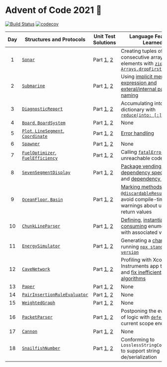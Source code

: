 # Advent of Code 2021 🎄

[![Build Status][build-badge]][build-link] [![codecov][codecov-badge]][codecov-link]

| Day | Structures and Protocols | Unit Test Solutions | Language Features Learned |
| :---: | --- | --- | --- |
| 1 | [`Sonar`][day1] | Part [1][day1-1], [2][day1-2] | Creating tuples of consecutive array elements with [`zip` and `Arrays.dropFirst()`][zip] |
| 2 | [`Submarine`][day2] | Part [1][day2-1], [2][day2-2] | Using [implicit member expression and exteral/internal parameter naming][expressions] |
| 3 | [`DiagnosticReport`][day3] | Part [1][day3-1], [2][day3-2] | Accumulating into a dictionary with [`reduce(into: [:])`][reduce-into] |
| 4 | [`Board`, `BoardSystem`][day4] | Part [1][day4-1], [2][day4-2] | None |
| 5 | [`Plot`, `LineSegment`, `Coordinate`][day5] | Part [1][day5-1], [2][day5-2] | [Error handling][errors] |
| 6 | [`Spawner`][day6] | Part [1][day6-1], [2][day6-2] | None |
| 7 | [`FuelOptimizer`, `FuelEfficiency`][day7] | Part [1][day7-1], [2][day7-2] | Calling [`fatalError`][fatal] for unreachable code |
| 8 | [`SevenSegmentDisplay`][day8] | Part [1][day8-1], [2][day8-2] | [Package vending][vending], [dependency specification][dependency], and [dependency pinning][pinning]
| 9 | [`OceanFloor`, `Basin`][day9] | Part [1][day9-1], [2][day9-2] | [Marking methods with `@discardableResult`][discardable] to avoid compile-time warnings about unused return values
| 10 | [`ChunkLineParser`][day10] | Part [1][day10-1], [2][day10-2] | [Defining][enum-associated-define], [instantiating][enum-associated-init], and [consuming][enum-associated-consume] enumerations with associated values
| 11 | [`EnergySimulator`][day11] | Part [1][day11-1], [2][day11-2] | Generating a [changelog][changelog] by running [`npx standard-version`][standard-version]
| 12 | [`CaveNetwork`][day12] | Part [1][day12-1], [2][day12-2] | Profiling with Xcode's Instruments app to identity and [fix inefficient algorithms][profiling] |
| 13 | [`Paper`][day13] | Part [1][day13-1], [2][day13-2] | None |
| 14 | [`PairInsertionRuleEvaluator`][day14] | Part [1][day14-1], [2][day14-2] | None |
| 15 | [`WeightedGraph`][day15] | Part [1][day15-1], [2][day15-2] | None |
| 16 | [`PacketParser`][day16] | Part [1][day16-1], [2][day16-2] | Postponing the evaluation of logic with [`defer`][defer] until the current scope ends
| 17 | [`Cannon`][day17] | Part [1][day17-1], [2][day17-2] | None |
| 18 | [`SnailfishNumber`][day18] | Part [1][day18-1], [2][day18-2] | Conforming to `LosslessStringConvertible` to support string de/serialization |

[day1]: Sources/Library/Sonar.swift
[day1-1]: Tests/LibraryTests/SonarTests.swift#L30-L40
[day1-2]: Tests/LibraryTests/SonarTests.swift#L65-L75
[day2]: Sources/Library/Submarine.swift
[day2-1]: Tests/LibraryTests/SubmarineTests.swift#L28-L40
[day2-2]: Tests/LibraryTests/SubmarineTests.swift#L63-L75
[day3]: Sources/Library/Diagnostic.swift
[day3-1]: Tests/LibraryTests/DiagnosticTests.swift#L40
[day3-2]: Tests/LibraryTests/DiagnosticTests.swift#L41
[day4]: Sources/Library/Bingo.swift
[day4-1]: Tests/LibraryTests/BingoTests.swift#L40-L50
[day4-2]: Tests/LibraryTests/BingoTests.swift#L85-L95
[day5]: https://github.com/petermeansrock/advent-of-code-swift/blob/main/Sources/AdventOfCode/Geometry.swift
[day5-1]: Tests/LibraryTests/GeometryTests.swift#L7-L24
[day5-2]: Tests/LibraryTests/GeometryTests.swift#L26-L43
[day6]: Sources/Library/Spawner.swift
[day6-1]: Tests/LibraryTests/SpawnerTests.swift#L43-L55
[day6-2]: Tests/LibraryTests/SpawnerTests.swift#L57-L69
[day7]: Sources/Library/Fuel.swift
[day7-1]: Tests/LibraryTests/FuelTests.swift#L19-L33
[day7-2]: Tests/LibraryTests/FuelTests.swift#L47-L61
[day8]: Sources/Library/Display.swift
[day8-1]: Tests/LibraryTests/DisplayTests.swift#L48-L74
[day8-2]: Tests/LibraryTests/DisplayTests.swift#L118-L131
[day9]: Sources/Library/Floor.swift
[day9-1]: Tests/LibraryTests/FloorTests.swift#L37-L60
[day9-2]: Tests/LibraryTests/FloorTests.swift#L37-L60
[day10]: Sources/Library/Syntax.swift
[day10-1]: Tests/LibraryTests/SyntaxTests.swift#L41-L62
[day10-2]: Tests/LibraryTests/SyntaxTests.swift#L99-L121
[day11]: Sources/Library/Energy.swift
[day11-1]: Tests/LibraryTests/EnergyTests.swift#L32-L45
[day11-2]: Tests/LibraryTests/EnergyTests.swift#L72-L85
[day12]: Sources/Library/Cave.swift
[day12-1]: Tests/LibraryTests/CaveTests.swift#L81-L91
[day12-2]: Tests/LibraryTests/CaveTests.swift#L167-L177
[day13]: Sources/Library/Paper.swift
[day13-1]: Tests/LibraryTests/PaperTests.swift#L160-L173
[day13-2]: Tests/LibraryTests/PaperTests.swift#L224-L246
[day14]: Sources/Library/Polymer.swift
[day14-1]: Tests/LibraryTests/PolymerTests.swift#L65-L73
[day14-2]: Tests/LibraryTests/PolymerTests.swift#L75-L83
[day15]: Sources/Library/Chiton.swift
[day15-1]: Tests/LibraryTests/ChitonTests.swift#L49-L61
[day15-2]: Tests/LibraryTests/ChitonTests.swift#L87-L99
[day16]: Sources/Library/Packet.swift
[day16-1]: Tests/LibraryTests/PacketTests.swift#L106
[day16-2]: Tests/LibraryTests/PacketTests.swift#L107
[day17]: Sources/Library/Trajectory.swift
[day17-1]: Tests/LibraryTests/TrajectoryTests.swift#L33
[day17-2]: Tests/LibraryTests/TrajectoryTests.swift#L34
[day18]: Sources/Library/Snailfish.swift
[day18-1]: Tests/LibraryTests/SnailfishTests.swift#L68-L80
[day18-2]: Tests/LibraryTests/SnailfishTests.swift#L115-L134

[zip]: Sources/Library/Sonar.swift#L45
[expressions]: Sources/Library/Submarine.swift#L62
[reduce-into]: Sources/Library/Diagnostic.swift#L62-L63
[errors]: https://github.com/petermeansrock/advent-of-code-swift/blob/main/Sources/AdventOfCode/Geometry.swift#L137-L142
[fatal]: Sources/Library/Fuel.swift#L113
[vending]: https://github.com/petermeansrock/advent-of-code-swift/releases
[dependency]: Package.swift#L14-L26
[pinning]: Package.resolved
[discardable]: Sources/Library/Floor.swift#L17-L34
[enum-associated-define]: Sources/Library/Syntax.swift#L71-L89
[enum-associated-init]: Sources/Library/Syntax.swift#L106
[enum-associated-consume]: Tests/LibraryTests/SyntaxTests.swift#L28-L33
[changelog]: https://github.com/petermeansrock/advent-of-code-swift/blob/main/CHANGELOG.md
[standard-version]: https://github.com/conventional-changelog/standard-version
[profiling]: https://github.com/petermeansrock/advent-of-code-2021/pull/10
[defer]: Sources/Library/Packet.swift#L252
[lossless]: Sources/Library/Snailfish.swift#L16-L30

[build-badge]: https://github.com/petermeansrock/advent-of-code-2021/actions/workflows/swift.yml/badge.svg
[build-link]: https://github.com/petermeansrock/advent-of-code-2021/actions
[codecov-badge]: https://codecov.io/gh/petermeansrock/advent-of-code-2021/branch/main/graph/badge.svg
[codecov-link]: https://codecov.io/gh/petermeansrock/advent-of-code-2021
